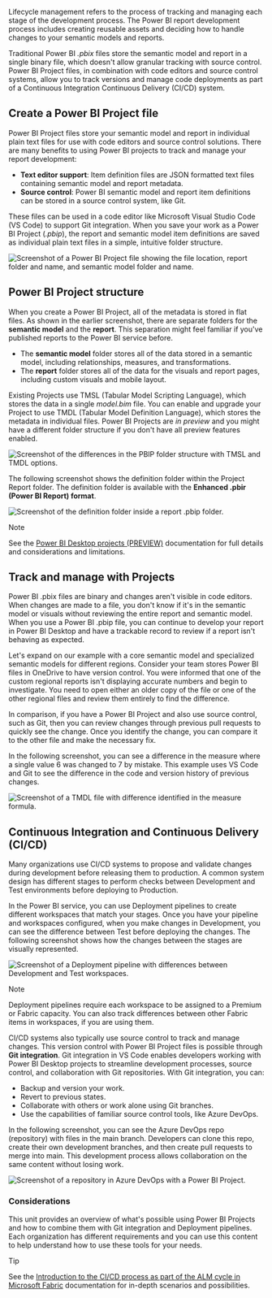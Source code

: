 Lifecycle management refers to the process of tracking and managing each stage of the development process. The Power BI report development process includes creating reusable assets and deciding how to handle changes to your semantic models and reports.

Traditional Power BI *.pbix* files store the semantic model and report in a single binary file, which doesn't allow granular tracking with source control. Power BI Project files, in combination with code editors and source control systems, allow you to track versions and manage code deployments as part of a Continuous Integration Continuous Delivery (CI/CD) system.

## Create a Power BI Project file

Power BI Project files store your semantic model and report in individual plain text files for use with code editors and source control solutions. There are many benefits to using Power BI projects to track and manage your report development:

- **Text editor support**: Item definition files are JSON formatted text files containing semantic model and report metadata.
- **Source control**: Power BI semantic model and report item definitions can be stored in a source control system, like Git.

These files can be used in a code editor like Microsoft Visual Studio Code (VS Code) to support Git integration. When you save your work as a Power BI Project (*.pbip*), the report and semantic model item definitions are saved as individual plain text files in a simple, intuitive folder structure.

![Screenshot of a Power BI Project file showing the file location, report folder and name, and semantic model folder and name.](../media/project-structure-flyout.png)

## Power BI Project structure

When you create a Power BI Project, all of the metadata is stored in flat files. As shown in the earlier screenshot, there are separate folders for the **semantic model** and the **report**. This separation might feel familiar if you've published reports to the Power BI service before.

- The **semantic model** folder stores all of the data stored in a semantic model, including relationships, measures, and transformations.
- The **report** folder stores all of the data for the visuals and report pages, including custom visuals and mobile layout.

Existing Projects use TMSL (Tabular Model Scripting Language), which stores the data in a single *model.bim* file. You can enable and upgrade your Project to use TMDL (Tabular Model Definition Language), which stores the metadata in individual files. Power BI Projects are *in preview* and you might have a different folder structure if you don't have all preview features enabled.

![Screenshot of the differences in the PBIP folder structure with TMSL and TMDL options.](../media/pbip-tmsl-vs-tmdl.png)

The following screenshot shows the definition folder within the Project Report folder. The definition folder is available with the **Enhanced .pbir (Power BI Report) format**.

![Screenshot of the definition folder inside a report .pbip folder.](../media/report-definition-file.png)

> [!NOTE]
> See the [Power BI Desktop projects (PREVIEW)](/power-bi/developer/projects/projects-overview) documentation for full details and considerations and limitations.

## Track and manage with Projects

Power BI .pbix files are binary and changes aren't visible in code editors. When changes are made to a file, you don't know if it's in the semantic model or visuals without reviewing the entire report and semantic model. When you use a Power BI .pbip file, you can continue to develop your report in Power BI Desktop and have a trackable record to review if a report isn't behaving as expected.

Let's expand on our example with a core semantic model and specialized semantic models for different regions. Consider your team stores Power BI files in OneDrive to have version control. You were informed that one of the custom regional reports isn't displaying accurate numbers and begin to investigate. You need to open either an older copy of the file or one of the other regional files and review them entirely to find the difference.

In comparison, if you have a Power BI Project and also use source control, such as Git, then you can review changes through previous pull requests to quickly see the change. Once you identify the change, you can compare it to the other file and make the necessary fix.

In the following screenshot, you can see a difference in the measure where a single value 6 was changed to 7 by mistake. This example uses VS Code and Git to see the difference in the code and version history of previous changes.

![Screenshot of a TMDL file with difference identified in the measure formula.](../media/vs-code-diff.png)

## Continuous Integration and Continuous Delivery (CI/CD)

Many organizations use CI/CD systems to propose and validate changes during development before releasing them to production. A common system design has different stages to perform checks between Development and Test environments before deploying to Production.

In the Power BI service, you can use Deployment pipelines to create different workspaces that match your stages. Once you have your pipeline and workspaces configured, when you make changes in Development, you can see the difference between Test before deploying the changes. The following screenshot shows how the changes between the stages are visually represented.

![Screenshot of a Deployment pipeline with differences between Development and Test workspaces.](../media/deployment-pipelines-diff.png)

> [!NOTE]
> Deployment pipelines require each workspace to be assigned to a Premium or Fabric capacity. You can also track differences between other Fabric items in workspaces, if you are using them.

CI/CD systems also typically use source control to track and manage changes. This version control with Power BI Project files is possible through **Git integration**. Git integration in VS Code enables developers working with Power BI Desktop projects to streamline development processes, source control, and collaboration with Git repositories. With Git integration, you can:

- Backup and version your work.
- Revert to previous states.
- Collaborate with others or work alone using Git branches.
- Use the capabilities of familiar source control tools, like Azure DevOps.

In the following screenshot, you can see the Azure DevOps repo (repository) with files in the main branch. Developers can clone this repo, create their own development branches, and then create pull requests to merge into main. This development process allows collaboration on the same content without losing work.

![Screenshot of a repository in Azure DevOps with a Power BI Project.](../media/azure-devops-repo.png)

### Considerations

This unit provides an overview of what's possible using Power BI Projects and how to combine them with Git integration and Deployment pipelines. Each organization has different requirements and you can use this content to help understand how to use these tools for your needs.

> [!TIP]
> See the [Introduction to the CI/CD process as part of the ALM cycle in Microsoft Fabric](/fabric/cicd/cicd-overview) documentation for in-depth scenarios and possibilities.

